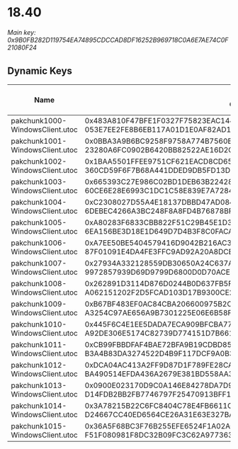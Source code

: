 # 18.40

###### *Main key: 0x9B0FB282D119754EA74895CDCCAD8DF16252B969718C0A6E7AE74C0F21080F24*

## Dynamic Keys

| Name                            | Key</br>GUID                                                                                            | High Res Textures |
|---------------------------------|---------------------------------------------------------------------------------------------------------|-------------------|
| pakchunk1000-WindowsClient.utoc | 0x483A810F47BFE1F0327F75823EAC14403FE00E13163ED6DD4D9B798FFA773360</br>053E7EE2FE8B6EB117A01D1E0AF82AD1 | ❌                 |
| pakchunk1001-WindowsClient.utoc | 0x0BBA3A9B6BC9258F9758A774B7560B04F54B60232035BB75D1DFE2B71E568E77</br>23280A6FC0902B6420BB82522AE16D2C | ❌                 |
| pakchunk1002-WindowsClient.utoc | 0x1BAA5501FFEE9751CF621EACD8CD65F06E219FADA377091C6DE81E2E8C4BED8D</br>360CD59F6F7B68A441DDED9DB5FD13D7 | ❌                 |
| pakchunk1003-WindowsClient.utoc | 0x665393C27E986C02BD1DEB63B22428D004B58F02509CB258ECD911E62EE8DBF8</br>60CE6E28E6993C1DC1C58E839E7A7284 | ❌                 |
| pakchunk1004-WindowsClient.utoc | 0xC2308027D55A4E18137DBBD47AD0845901628B91A675F3F0142BF12EFE62A7F8</br>6DEBEC4266A3BC248F8A8FD4B76878BF | ❌                 |
| pakchunk1005-WindowsClient.utoc | 0xA80283F6833CBB822F51C29B45E1D331A2E0EC6B472C17279B3F3EFAFC3007AA</br>6EA156BE3D18E1D649D7D4B3F8C0FACA | ❌                 |
| pakchunk1006-WindowsClient.utoc | 0xA7EE50BE5404579416D9042B216AC39E7B6184D37D574C172BE65D9A2C3BD6ED</br>87F01091E4DA4FE3FFC9AD92A20A8DCE | ❌                 |
| pakchunk1007-WindowsClient.utoc | 0x27934A332128559DB30650A24C637AE5E2800074AD68E3BE6D519B25FB0523F9</br>9972857939D69D9799D6800D0D70ACE4 | ❌                 |
| pakchunk1008-WindowsClient.utoc | 0x262891D3114D876D0244B0D637FB5F8DA7A8A36C9B029775850077EB8FE2B937</br>A062151202F2D5FCAD103D17B9300CE2 | ❌                 |
| pakchunk1009-WindowsClient.utoc | 0xB67BF483EF0AC84CBA206600975B2C98D234B984F67C43F6B706644676C885B6</br>A3254C97AE656A9B7301225E06E6B58F | ❌                 |
| pakchunk1010-WindowsClient.utoc | 0x445F6C4E1EE5DADA7ECA909BFCBA7759E31F044C6F9362D251B8A6D38C6C089A</br>A92DE306E5174C82739D774151D7B661 | ❌                 |
| pakchunk1011-WindowsClient.utoc | 0xCB99FBBDFAF4BAE72BFA9B19CDBD85DE0E39A5652CBF78B78FF33A6E5EFC67D0</br>B3A4B83DA3274522D4B9F117DCF9A0B3 | ❌                 |
| pakchunk1012-WindowsClient.utoc | 0xDCA04AC413A2FF9D87D1F789FE28CAC511E4FA5175CC80F4B88A637744FBFC17</br>BA490514EFDA436A2679E381BD558AA3 | ❌                 |
| pakchunk1013-WindowsClient.utoc | 0x0900E023170D9C0A146E84278DA7D9018BD5ED4A97F8D79F1935C57779BEA057</br>D14FDB2BB2FB7746797F25470913BFF1 | ❌                 |
| pakchunk1014-WindowsClient.utoc | 0x3A78215B22C6FC8404C78E4FB6611C9AA007B9589652C4D20D0DF5120461C993</br>D24667CC40ED6564CE26A31E63E327BA | ❌                 |
| pakchunk1015-WindowsClient.utoc | 0x36A5F68BC3F76B255EFE6524F1A02ACD4839B6F3040D6B75511BFAC5CE1F5246</br>F51F080981F8DC32B09FC3C62A977363 | ❌                 |
